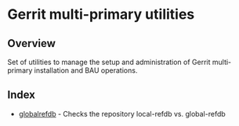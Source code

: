 Gerrit multi-primary utilities
==============================

Overview
--------
Set of utilities to manage the setup and administration of Gerrit multi-primary
installation and BAU operations.

Index
-----
* [globalrefdb](globalrefdb.md) - Checks the repository local-refdb vs. global-refdb
